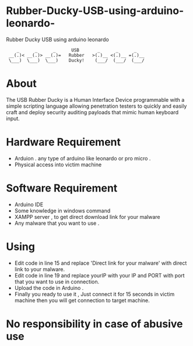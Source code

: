 # Rubber-Ducky-USB-using-arduino-leonardo-
Rubber Ducky USB using arduino leonardo 

        _      _      _      USB       _      _      _
     __(.)< __(.)> __(.)=   Rubber   >(.)__ <(.)__ =(.)__
     \___)  \___)  \___)    Ducky!    (___/  (___/  (___/ 
   
About 
=
The USB Rubber Ducky is a Human Interface Device programmable with a simple scripting language allowing penetration testers to 
quickly and easily craft and deploy security auditing payloads that mimic human keyboard input.

Hardware Requirement
=
- Arduion . any type of arduino like leonardo or pro micro .
- Physical access into victim machine

Software Requirement
=
- Arduino IDE 
- Some knowledge in windows command
- XAMPP server , to get direct download link for your malware
- Any malware that you want to use .

Using
=
- Edit code in line 15 and replace 'Direct link for your malware' with direct link to your malware.
- Edit code in line 19 and replace yourIP with your IP  and PORT with port that you want to use in connection.
- Upload the code in Arduino .
- Finally you ready to use it , Just connect it for 15 seconds in victim machine then you will get connection to target machine.

No responsibility in case of abusive use
=
